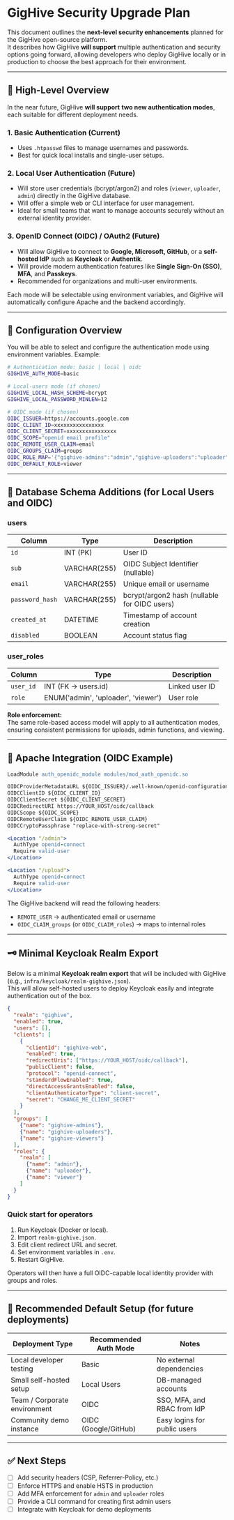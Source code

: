 
# GigHive Security Upgrade Plan

This document outlines the **next-level security enhancements** planned for the GigHive open-source platform.  
It describes how GigHive **will support** multiple authentication and security options going forward, allowing developers who deploy GigHive locally or in production to choose the best approach for their environment.

---

## 🧭 High-Level Overview

In the near future, GigHive **will support** **two new authentication modes**, each suitable for different deployment needs.  

### 1. **Basic Authentication (Current)**
- Uses `.htpasswd` files to manage usernames and passwords.  
- Best for quick local installs and single-user setups.

### 2. **Local User Authentication (Future)**
- Will store user credentials (bcrypt/argon2) and roles (`viewer`, `uploader`, `admin`) directly in the GigHive database.  
- Will offer a simple web or CLI interface for user management.  
- Ideal for small teams that want to manage accounts securely without an external identity provider.

### 3. **OpenID Connect (OIDC) / OAuth2 (Future)**
- Will allow GigHive to connect to **Google, Microsoft, GitHub**, or a **self-hosted IdP** such as **Keycloak** or **Authentik**.  
- Will provide modern authentication features like **Single Sign-On (SSO)**, **MFA**, and **Passkeys**.  
- Recommended for organizations and multi-user environments.

Each mode will be selectable using environment variables, and GigHive will automatically configure Apache and the backend accordingly.

---

## 🔧 Configuration Overview

You will be able to select and configure the authentication mode using environment variables. Example:

```bash
# Authentication mode: basic | local | oidc
GIGHIVE_AUTH_MODE=basic

# Local-users mode (if chosen)
GIGHIVE_LOCAL_HASH_SCHEME=bcrypt
GIGHIVE_LOCAL_PASSWORD_MINLEN=12

# OIDC mode (if chosen)
OIDC_ISSUER=https://accounts.google.com
OIDC_CLIENT_ID=xxxxxxxxxxxxxxxx
OIDC_CLIENT_SECRET=xxxxxxxxxxxxxxxx
OIDC_SCOPE="openid email profile"
OIDC_REMOTE_USER_CLAIM=email
OIDC_GROUPS_CLAIM=groups
OIDC_ROLE_MAP='{"gighive-admins":"admin","gighive-uploaders":"uploader"}'
OIDC_DEFAULT_ROLE=viewer
```

---

## 🧩 Database Schema Additions (for Local Users and OIDC)

### **users**
| Column | Type | Description |
|---------|------|-------------|
| `id` | INT (PK) | User ID |
| `sub` | VARCHAR(255) | OIDC Subject Identifier (nullable) |
| `email` | VARCHAR(255) | Unique email or username |
| `password_hash` | VARCHAR(255) | bcrypt/argon2 hash (nullable for OIDC users) |
| `created_at` | DATETIME | Timestamp of account creation |
| `disabled` | BOOLEAN | Account status flag |

### **user_roles**
| Column | Type | Description |
|---------|------|-------------|
| `user_id` | INT (FK → users.id) | Linked user ID |
| `role` | ENUM('admin', 'uploader', 'viewer') | User role |

**Role enforcement:**  
The same role-based access model will apply to all authentication modes, ensuring consistent permissions for uploads, admin functions, and viewing.

---

## 🧱 Apache Integration (OIDC Example)

```apache
LoadModule auth_openidc_module modules/mod_auth_openidc.so

OIDCProviderMetadataURL ${OIDC_ISSUER}/.well-known/openid-configuration
OIDCClientID ${OIDC_CLIENT_ID}
OIDCClientSecret ${OIDC_CLIENT_SECRET}
OIDCRedirectURI https://YOUR_HOST/oidc/callback
OIDCScope ${OIDC_SCOPE}
OIDCRemoteUserClaim ${OIDC_REMOTE_USER_CLAIM}
OIDCCryptoPassphrase "replace-with-strong-secret"

<Location "/admin">
  AuthType openid-connect
  Require valid-user
</Location>

<Location "/upload">
  AuthType openid-connect
  Require valid-user
</Location>
```

The GigHive backend will read the following headers:
- `REMOTE_USER` → authenticated email or username
- `OIDC_CLAIM_groups` (or `OIDC_CLAIM_roles`) → maps to internal roles

---

## 🗝️ Minimal Keycloak Realm Export

Below is a minimal **Keycloak realm export** that will be included with GigHive (e.g., `infra/keycloak/realm-gighive.json`).  
This will allow self-hosted users to deploy Keycloak easily and integrate authentication out of the box.

```json
{
  "realm": "gighive",
  "enabled": true,
  "users": [],
  "clients": [
    {
      "clientId": "gighive-web",
      "enabled": true,
      "redirectUris": ["https://YOUR_HOST/oidc/callback"],
      "publicClient": false,
      "protocol": "openid-connect",
      "standardFlowEnabled": true,
      "directAccessGrantsEnabled": false,
      "clientAuthenticatorType": "client-secret",
      "secret": "CHANGE_ME_CLIENT_SECRET"
    }
  ],
  "groups": [
    {"name": "gighive-admins"},
    {"name": "gighive-uploaders"},
    {"name": "gighive-viewers"}
  ],
  "roles": {
    "realm": [
      {"name": "admin"},
      {"name": "uploader"},
      {"name": "viewer"}
    ]
  }
}
```

### Quick start for operators

1. Run Keycloak (Docker or local).  
2. Import `realm-gighive.json`.  
3. Edit client redirect URL and secret.  
4. Set environment variables in `.env`.  
5. Restart GigHive.  

Operators will then have a full OIDC-capable local identity provider with groups and roles.

---

## 🚀 Recommended Default Setup (for future deployments)

| Deployment Type | Recommended Auth Mode | Notes |
|------------------|-----------------------|-------|
| Local developer testing | Basic | No external dependencies |
| Small self-hosted setup | Local Users | DB-managed accounts |
| Team / Corporate environment | OIDC | SSO, MFA, and RBAC from IdP |
| Community demo instance | OIDC (Google/GitHub) | Easy logins for public users |

---

## ✅ Next Steps

- [ ] Add security headers (CSP, Referrer-Policy, etc.)  
- [ ] Enforce HTTPS and enable HSTS in production  
- [ ] Add MFA enforcement for `admin` and `uploader` roles  
- [ ] Provide a CLI command for creating first admin users  
- [ ] Integrate with Keycloak for demo deployments
